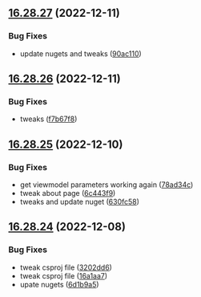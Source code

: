 ## [16.28.27](https://github.com/phandcock/GrampsView/compare/v16.28.26...v16.28.27) (2022-12-11)


### Bug Fixes

* update nugets and tweaks ([90ac110](https://github.com/phandcock/GrampsView/commit/90ac1107d259d29bd6e869564abfedc3a69a7aac))



## [16.28.26](https://github.com/phandcock/GrampsView/compare/v16.28.25...v16.28.26) (2022-12-11)


### Bug Fixes

* tweaks ([f7b67f8](https://github.com/phandcock/GrampsView/commit/f7b67f80ce7abffbef2c1d7cbbe6c01c92b4d369))



## [16.28.25](https://github.com/phandcock/GrampsView/compare/v16.28.24...v16.28.25) (2022-12-10)


### Bug Fixes

* get viewmodel parameters working again ([78ad34c](https://github.com/phandcock/GrampsView/commit/78ad34c86657d6f6ac99b7ec5bdac9fef1489719))
* tweak about page ([6c443f9](https://github.com/phandcock/GrampsView/commit/6c443f9d0ecb8672711b367660f8cdd38699704f))
* tweaks and update nuget ([630fc58](https://github.com/phandcock/GrampsView/commit/630fc585b3452248a63c475cb5430bf1f51ede71))



## [16.28.24](https://github.com/phandcock/GrampsView/compare/v16.28.23...v16.28.24) (2022-12-08)


### Bug Fixes

* tweak csproj file ([3202dd6](https://github.com/phandcock/GrampsView/commit/3202dd6e39d13d00466b87ba7898c49b5b003b9e))
* tweak csproj file ([16a1aa7](https://github.com/phandcock/GrampsView/commit/16a1aa7bb2564d45ba58eaa0deaf545e0494ce2e))
* upate nugets ([6d1b9a5](https://github.com/phandcock/GrampsView/commit/6d1b9a54fbd68140bc7ab98702d8c6cf9ff3cc7f))



